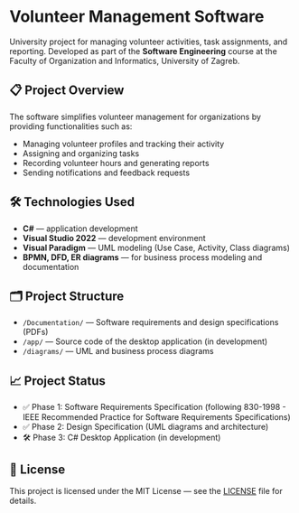 # Volunteer Management Software

University project for managing volunteer activities, task assignments, and reporting. Developed as part of the **Software Engineering** course at the Faculty of Organization and Informatics, University of Zagreb.

## 📋 Project Overview
The software simplifies volunteer management for organizations by providing functionalities such as:
- Managing volunteer profiles and tracking their activity
- Assigning and organizing tasks
- Recording volunteer hours and generating reports
- Sending notifications and feedback requests

## 🛠️ Technologies Used
- **C#** — application development
- **Visual Studio 2022** — development environment
- **Visual Paradigm** — UML modeling (Use Case, Activity, Class diagrams)
- **BPMN, DFD, ER diagrams** — for business process modeling and documentation

## 🗂️ Project Structure
- `/Documentation/` — Software requirements and design specifications (PDFs)
- `/app/` — Source code of the desktop application (in development)
- `/diagrams/` — UML and business process diagrams

## 📈 Project Status
- ✅ Phase 1: Software Requirements Specification (following 830-1998 - IEEE Recommended Practice for Software Requirements Specifications)
- ✅ Phase 2: Design Specification (UML diagrams and architecture)
- 🛠️ Phase 3: C# Desktop Application (in development)

## 📄 License
This project is licensed under the MIT License — see the [LICENSE](./LICENSE) file for details.
